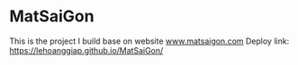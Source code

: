 # MatSaiGon
This is the project I build base on website www.matsaigon.com
Deploy link: https://lehoanggiap.github.io/MatSaiGon/
